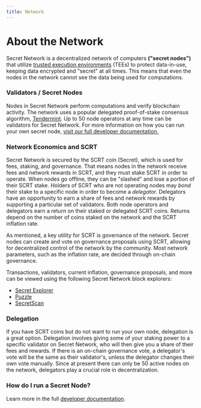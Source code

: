 ```yaml
---
title: Network
---
```


# About the Network

Secret Network is a decentralized network of computers **("secret nodes")** that utilize [trusted execution environments](https://en.wikipedia.org/wiki/Trusted_execution_environment) (TEEs) to protect data-in-use, keeping data encrypted and "secret" at all times. This means that even the nodes in the network cannot see the data being used for computations.

### Validators / Secret Nodes

Nodes in Secret Network perform computations and verify blockchain activity. The network uses a popular delegated proof-of-stake consensus algorithm, [Tendermint](https://tendermint.com/). Up to 50 node operators at any time can be validators for Secret Network. For more information on how you can run your own secret node, [visit our full developer documentation.](https://build.scrt.network/validators-and-full-nodes/secret-nodes.html)

### Network Economics and SCRT

Secret Network is secured by the SCRT coin (Secret), which is used for fees, staking, and governance. That means nodes in the network receive fees and network rewards in SCRT, and they must stake SCRT in order to operate. When nodes go offline, they can be "slashed" and lose a portion of their SCRT stake. Holders of SCRT who are not operating nodes may *bond* their stake to a specific node in order to become a *delegator.* Delegators have an opportunity to earn a share of fees and network rewards by supporting a particular set of validators. Both node operators and delegators earn a return on their staked or delegated SCRT coins. Returns depend on the number of coins staked on the network and the SCRT inflation rate.

As mentioned, a key utility for SCRT is governance of the network. Secret nodes can create and vote on governance proposals using SCRT, allowing for decentralized control of the network by the community. Most network parameters, such as the inflation rate, are decided through on-chain governance.

Transactions, validators, current inflation, governance proposals, and more can be viewed using the following Secret Network block explorers:

* [Secret Explorer](https://explorer.cashmaney.com)
* [Puzzle](https://puzzle.report/secret/chains/secret-1)
* [SecretScan](https://secretscan.io)

### Delegation

If you have SCRT coins but do not want to run your own node, delegation is a great option. Delegation involves giving some of your staking power to a specific validator on Secret Network, who will then give you a share of their fees and rewards. If there is an on-chain governance vote, a delegator's vote will be the same as their validator's, unless the delegator changes their own vote manually. Since at present there can only be 50 active nodes on the network, delegators play a crucial role in decentralization.

### How do I run a Secret Node?

Learn more in the full [developer documentation](https://build.scrt.network/validators-and-full-nodes/secret-nodes.html).
